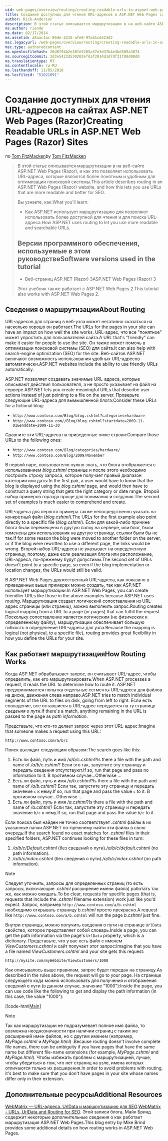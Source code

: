 ```yaml
---
uid: web-pages/overview/routing/creating-readable-urls-in-aspnet-web-pages-sites
title: Создание доступных для чтения URL-адресов в ASP.NET Web Pages сайтов (Razor) | Документация Майкрософт
author: Rick-Anderson
description: В этой статье описывается маршрутизации в на веб-сайте ASP.NET Web Pages (Razor), и как это позволяет использовать URL-адреса, которые являются более понятным и удобным для оптимизации поисковой системы. Вы будете...
ms.author: riande
ms.date: 02/17/2014
ms.assetid: a8aac1ac-89de-4415-afe0-97a41c6423d2
msc.legacyurl: /web-pages/overview/routing/creating-readable-urls-in-aspnet-web-pages-sites
msc.type: authoredcontent
ms.openlocfilehash: 26d8f94b2e38fe5205a37e3d37b4e3bd509a3874
ms.sourcegitcommit: 2d3e5422d530203efdaf2014d1d7df31f88d08d0
ms.translationtype: MT
ms.contentlocale: ru-RU
ms.lasthandoff: 11/05/2018
ms.locfileid: "51021091"
---
```

<a name="creating-readable-urls-in-aspnet-web-pages-razor-sites"></a><span data-ttu-id="67cf6-104">Создание доступных для чтения URL-адресов на сайтах ASP.NET Web Pages (Razor)</span><span class="sxs-lookup"><span data-stu-id="67cf6-104">Creating Readable URLs in ASP.NET Web Pages (Razor) Sites</span></span>
====================
<span data-ttu-id="67cf6-105">по [Tom FitzMacken](https://github.com/tfitzmac)</span><span class="sxs-lookup"><span data-stu-id="67cf6-105">by [Tom FitzMacken](https://github.com/tfitzmac)</span></span>

> <span data-ttu-id="67cf6-106">В этой статье описывается маршрутизации в на веб-сайте ASP.NET Web Pages (Razor), и как это позволяет использовать URL-адреса, которые являются более понятным и удобным для оптимизации поисковой системы.</span><span class="sxs-lookup"><span data-stu-id="67cf6-106">This article describes routing in an ASP.NET Web Pages (Razor) website, and how this lets you use URLs that are more readable and better for SEO.</span></span>
> 
> <span data-ttu-id="67cf6-107">Вы узнаете, как:</span><span class="sxs-lookup"><span data-stu-id="67cf6-107">What you'll learn:</span></span>
> 
> - <span data-ttu-id="67cf6-108">Как ASP.NET использует маршрутизацию для позволяют использовать более доступной для чтения и для поиска URL-адреса.</span><span class="sxs-lookup"><span data-stu-id="67cf6-108">How ASP.NET uses routing to let you use more readable and searchable URLs.</span></span>
>   
> 
> ## <a name="software-versions-used-in-the-tutorial"></a><span data-ttu-id="67cf6-109">Версии программного обеспечения, используемые в этом руководстве</span><span class="sxs-lookup"><span data-stu-id="67cf6-109">Software versions used in the tutorial</span></span>
> 
> 
> - <span data-ttu-id="67cf6-110">Веб-страниц ASP.NET (Razor) 3</span><span class="sxs-lookup"><span data-stu-id="67cf6-110">ASP.NET Web Pages (Razor) 3</span></span>
>   
> 
> <span data-ttu-id="67cf6-111">Этот учебник также работает с ASP.NET Web Pages 2.</span><span class="sxs-lookup"><span data-stu-id="67cf6-111">This tutorial also works with ASP.NET Web Pages 2.</span></span>


## <a name="about-routing"></a><span data-ttu-id="67cf6-112">Сведения о маршрутизации</span><span class="sxs-lookup"><span data-stu-id="67cf6-112">About Routing</span></span>

<span data-ttu-id="67cf6-113">URL-адресов для страниц в веб-узла может негативно сказаться на насколько хорошо он работает.</span><span class="sxs-lookup"><span data-stu-id="67cf6-113">The URLs for the pages in your site can have an impact on how well the site works.</span></span> <span data-ttu-id="67cf6-114">URL-адрес, что все &quot;понятное&quot; может упростить для пользователей сайта.</span><span class="sxs-lookup"><span data-stu-id="67cf6-114">A URL that's &quot;friendly&quot; can make it easier for people to use the site.</span></span> <span data-ttu-id="67cf6-115">Он также может помочь в оптимизации поисковой системы (SEO) для сайта.</span><span class="sxs-lookup"><span data-stu-id="67cf6-115">It can also help with search-engine optimization (SEO) for the site.</span></span> <span data-ttu-id="67cf6-116">Веб-сайтов ASP.NET включают возможность использования удобных URL-адресов автоматически.</span><span class="sxs-lookup"><span data-stu-id="67cf6-116">ASP.NET websites include the ability to use friendly URLs automatically.</span></span>

<span data-ttu-id="67cf6-117">ASP.NET позволяет создавать значимые URL-адреса, которые описывают действия пользователя, а не просто указывает на файл на сервере.</span><span class="sxs-lookup"><span data-stu-id="67cf6-117">ASP.NET lets you create meaningful URLs that describe user actions instead of just pointing to a file on the server.</span></span> <span data-ttu-id="67cf6-118">Проверьте следующие URL-адреса для вымышленной блога:</span><span class="sxs-lookup"><span data-stu-id="67cf6-118">Consider these URLs for a fictional blog:</span></span>

- `http://www.contoso.com/Blog/blog.cshtml?categories=hardware`
- `http://www.contoso.com//Blog/blog.cshtml?startdate=2009-11-01&enddate=2009-11-30`

<span data-ttu-id="67cf6-119">Сравните эти URL-адреса на приведенные ниже строки:</span><span class="sxs-lookup"><span data-stu-id="67cf6-119">Compare those URLs to the following ones:</span></span>

- `http://www.contoso.com/Blog/categories/hardware/`
- `http://www.contoso.com/Blog/2009/November`

<span data-ttu-id="67cf6-120">В первой паре, пользователю нужно знать, что блога отображается с использованием *blog.cshtml* странице и после этого необходимо построить строку запроса, которое получает правый диапазон категории или даты.</span><span class="sxs-lookup"><span data-stu-id="67cf6-120">In the first pair, a user would have to know that the blog is displayed using the *blog.cshtml* page, and would then have to construct a query string that gets the right category or date range.</span></span> <span data-ttu-id="67cf6-121">Второй набор примеров гораздо проще для понимания и создания.</span><span class="sxs-lookup"><span data-stu-id="67cf6-121">The second set of examples is much easier to comprehend and create.</span></span>

<span data-ttu-id="67cf6-122">URL-адреса для первого примера также непосредственно указать на конкретный файл (*blog.cshtml*).</span><span class="sxs-lookup"><span data-stu-id="67cf6-122">The URLs for the first example also point directly to a specific file (*blog.cshtml*).</span></span> <span data-ttu-id="67cf6-123">Если для какой-либо причине блога были перемещены в другую папку на сервере, или блог, были изменены для использования на другую страницу, ссылки были бы не так.</span><span class="sxs-lookup"><span data-stu-id="67cf6-123">If for some reason the blog were moved to another folder on the server, or if the blog were rewritten to use a different page, the links would be wrong.</span></span> <span data-ttu-id="67cf6-124">Второй набор URL-адреса не указывает на определенную страницу, поэтому, даже если реализация блога или расположение, URL-адреса, по-прежнему будут допустимы.</span><span class="sxs-lookup"><span data-stu-id="67cf6-124">The second set of URLs doesn't point to a specific page, so even if the blog implementation or location changes, the URLs would still be valid.</span></span>

<span data-ttu-id="67cf6-125">В ASP.NET Web Pages дружественный URL-адреса, как показано в приведенных выше примерах можно создать, так как ASP.NET использует *маршрутизации*.</span><span class="sxs-lookup"><span data-stu-id="67cf6-125">In ASP.NET Web Pages, you can create friendlier URLs like those in the above examples because ASP.NET uses *routing*.</span></span> <span data-ttu-id="67cf6-126">Маршрутизация создает логический сопоставления из URL-адрес страницы (или страниц), можно выполнить запрос.</span><span class="sxs-lookup"><span data-stu-id="67cf6-126">Routing creates logical mapping from a URL to a page (or pages) that can fulfill the request.</span></span> <span data-ttu-id="67cf6-127">Поскольку сопоставление является логическим (не физических к определенному файлу), маршрутизации обеспечивает большую гибкость в определение URL-адреса для узла.</span><span class="sxs-lookup"><span data-stu-id="67cf6-127">Because the mapping is logical (not physical, to a specific file), routing provides great flexibility in how you define the URLs for your site.</span></span>

## <a name="how-routing-works"></a><span data-ttu-id="67cf6-128">Как работает маршрутизация</span><span class="sxs-lookup"><span data-stu-id="67cf6-128">How Routing Works</span></span>

<span data-ttu-id="67cf6-129">Когда ASP.NET обрабатывает запрос, он считывает URL-адрес, чтобы определить, как его маршрутизировать.</span><span class="sxs-lookup"><span data-stu-id="67cf6-129">When ASP.NET processes a request, it reads the URL to determine how to route it.</span></span> <span data-ttu-id="67cf6-130">ASP.NET предпринимается попытка отдельные сегменты URL-адреса для файлов на диске, движения слева направо.</span><span class="sxs-lookup"><span data-stu-id="67cf6-130">ASP.NET tries to match individual segments of the URL to files on disk, going from left to right.</span></span> <span data-ttu-id="67cf6-131">Если есть совпадение, все оставшиеся в URL-адрес передается на ту страницу *сведения о пути*.</span><span class="sxs-lookup"><span data-stu-id="67cf6-131">If there's a match, anything remaining in the URL is passed to the page as *path information*.</span></span>

<span data-ttu-id="67cf6-132">Представьте, что кто-то делает запрос через этот URL-адрес:</span><span class="sxs-lookup"><span data-stu-id="67cf6-132">Imagine that someone makes a request using this URL:</span></span>

`http://www.contoso.com/a/b/c`

<span data-ttu-id="67cf6-133">Поиск выглядит следующим образом:</span><span class="sxs-lookup"><span data-stu-id="67cf6-133">The search goes like this:</span></span>

1. <span data-ttu-id="67cf6-134">Есть ли файл, путь и имя */a/b/c.cshtml*?</span><span class="sxs-lookup"><span data-stu-id="67cf6-134">Is there a file with the path and name of */a/b/c.cshtml*?</span></span> <span data-ttu-id="67cf6-135">Если это так, запустите эту страницу и передать сведения отсутствуют.</span><span class="sxs-lookup"><span data-stu-id="67cf6-135">If so, run that page and pass no information to it.</span></span> <span data-ttu-id="67cf6-136">В противном случае...</span><span class="sxs-lookup"><span data-stu-id="67cf6-136">Otherwise ...</span></span>
2. <span data-ttu-id="67cf6-137">Есть ли файл, путь и имя */a/b.cshtml*?</span><span class="sxs-lookup"><span data-stu-id="67cf6-137">Is there a file with the path and name of */a/b.cshtml*?</span></span> <span data-ttu-id="67cf6-138">Если так, запустите эту страницу и передать значение `c` к нему.</span><span class="sxs-lookup"><span data-stu-id="67cf6-138">If so, run that page and pass the value `c` to it.</span></span> <span data-ttu-id="67cf6-139">В противном случае...</span><span class="sxs-lookup"><span data-stu-id="67cf6-139">Otherwise …</span></span>
3. <span data-ttu-id="67cf6-140">Есть ли файл, путь и имя */a.cshtml*?</span><span class="sxs-lookup"><span data-stu-id="67cf6-140">Is there a file with the path and name of */a.cshtml*?</span></span> <span data-ttu-id="67cf6-141">Если так, запустите эту страницу и передать значение `b/c` к нему.</span><span class="sxs-lookup"><span data-stu-id="67cf6-141">If so, run that page and pass the value `b/c` to it.</span></span>

<span data-ttu-id="67cf6-142">Если поиска был найден не точно соответствует *.cshtml* файлы в их указанные папки ASP.NET по-прежнему найти эти файлы в свою очередь:</span><span class="sxs-lookup"><span data-stu-id="67cf6-142">If the search found no exact matches for *.cshtml* files in their specified folders, ASP.NET continues looking for these files in turn:</span></span>

1. <span data-ttu-id="67cf6-143">*/a/b/c/Default.cshtml* (без сведений о пути).</span><span class="sxs-lookup"><span data-stu-id="67cf6-143">*/a/b/c/default.cshtml* (no path information).</span></span>
2. <span data-ttu-id="67cf6-144">*/a/b/c/index.cshtml* (без сведений о пути).</span><span class="sxs-lookup"><span data-stu-id="67cf6-144">*/a/b/c/index.cshtml* (no path information).</span></span>

> [!NOTE]
> <span data-ttu-id="67cf6-145">Следует уточнить, запросы для определенных страниц (то есть запросы, включающие *.cshtml* расширение имени файла) работать так же, как можно ожидать.</span><span class="sxs-lookup"><span data-stu-id="67cf6-145">To be clear, requests for specific pages (that is, requests that include the *.cshtml* filename extension) work just like you'd expect.</span></span> <span data-ttu-id="67cf6-146">Запрос, например `http://www.contoso.com/a/b.cshtml` необходимо открывать страницу *b.cshtml* просто прекрасно.</span><span class="sxs-lookup"><span data-stu-id="67cf6-146">A request like `http://www.contoso.com/a/b.cshtml` will run the page *b.cshtml* just fine.</span></span>


<span data-ttu-id="67cf6-147">Внутри страницы, можно получить сведения о пути на странице `UrlData` свойство, которое представляет собой словарь.</span><span class="sxs-lookup"><span data-stu-id="67cf6-147">Inside a page, you can get the path information via the page's `UrlData` property, which is a dictionary.</span></span> <span data-ttu-id="67cf6-148">Представьте, что у вас есть файл с именем *ViewCustomers.cshtml* и сайт получает этот запрос:</span><span class="sxs-lookup"><span data-stu-id="67cf6-148">Imagine that you have a file named *ViewCustomers.cshtml* and your site gets this request:</span></span>

`http://mysite.com/myWebSite/ViewCustomers/1000`

<span data-ttu-id="67cf6-149">Как описывалось выше правилам, запрос будет передан на страницу.</span><span class="sxs-lookup"><span data-stu-id="67cf6-149">As described in the rules above, the request will go to your page.</span></span> <span data-ttu-id="67cf6-150">На странице следующего кода можно использовать для получения и отображения сведений о пути (в данном случае, значение &quot;1000&quot;):</span><span class="sxs-lookup"><span data-stu-id="67cf6-150">Inside the page, you can use code like the following to get and display the path information (in this case, the value &quot;1000&quot;):</span></span>

[!code-html[Main](creating-readable-urls-in-aspnet-web-pages-sites/samples/sample1.html)]

> [!NOTE]
> <span data-ttu-id="67cf6-151">Так как маршрутизации не подразумевает полное имя файла, то возможна неоднозначности при наличии страниц с таким же расширений имен файлов, но с другим именем (например, *MyPage.cshtml* и *MyPage.html*) .</span><span class="sxs-lookup"><span data-stu-id="67cf6-151">Because routing doesn't involve complete file names, there can be ambiguity if you have pages that have the same name but different file-name extensions (for example, *MyPage.cshtml* and *MyPage.html*).</span></span> <span data-ttu-id="67cf6-152">Чтобы избежать проблем с маршрутизацией, лучше, чтобы убедиться в том, что нет страниц на узле, имена которых отличаются только их расширения.</span><span class="sxs-lookup"><span data-stu-id="67cf6-152">In order to avoid problems with routing, it's best to make sure that you don't have pages in your site whose names differ only in their extension.</span></span>


<a id="Additional_Resources"></a>
## <a name="additional-resources"></a><span data-ttu-id="67cf6-153">Дополнительные ресурсы</span><span class="sxs-lookup"><span data-stu-id="67cf6-153">Additional Resources</span></span>

<span data-ttu-id="67cf6-154">[WebMatrix — URL-адреса, UrlData и маршрутизацию для SEO](http://www.mikesdotnetting.com/Article/165/WebMatrix-URLs-UrlData-and-Routing-for-SEO).</span><span class="sxs-lookup"><span data-stu-id="67cf6-154">[WebMatrix - URLs, UrlData and Routing for SEO](http://www.mikesdotnetting.com/Article/165/WebMatrix-URLs-UrlData-and-Routing-for-SEO).</span></span> <span data-ttu-id="67cf6-155">Этой записи блога, Майк Бринд содержит некоторые дополнительные сведения о как работает маршрутизация ASP.NET Web Pages.</span><span class="sxs-lookup"><span data-stu-id="67cf6-155">This blog entry by Mike Brind provides some additional details on how routing works in ASP.NET Web Pages.</span></span>
